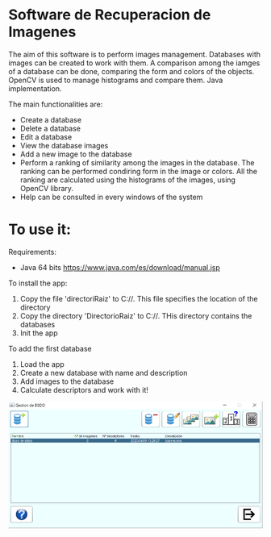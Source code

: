 # Software de Recuperacion de Imagenes
The aim of this software is to perform images management. Databases with images can be created to work with them. A comparison among the iamges of a database can be done, comparing the form and colors of the objects. OpenCV is used to manage histograms and compare them. Java implementation.

The main functionalities are:
- Create a database
- Delete a database
- Edit a database
- View the database images
- Add a new image to the database
- Perform a ranking of similarity among the images in the database. The ranking can be performed condiring form in the image or colors. All the ranking are calculated using the histograms of the images, using OpenCV library.
- Help can be consulted in every windows of the system

# To use it:

Requirements:
- Java 64 bits https://www.java.com/es/download/manual.jsp

To install the app:
1. Copy the file 'directoriRaiz' to C://. This file specifies the location of the directory
2. Copy the directory 'DirectorioRaiz' to C://. THis directory contains the databases
2. Init the app

To add the first database
1. Load the app
2. Create a new database with name and description
3. Add images to the database
4. Calculate descriptors and work with it!

![Image of the main screen from which functionalities can be used](/image.PNG)


